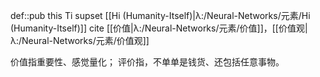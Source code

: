 def::pub this Ti supset [[Hi (Humanity-Itself)|λ:/Neural-Networks/元素/Hi (Humanity-Itself)]] cite [[价值|λ:/Neural-Networks/元素/价值]]，[[价值观|λ:/Neural-Networks/元素/价值观]]


价值指重要性、感觉量化；
评价指，不单单是钱货、还包括任意事物。